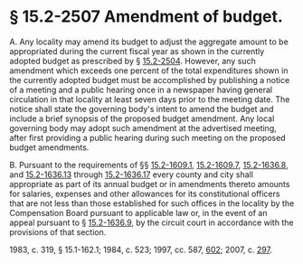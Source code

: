 # § 15.2-2507 Amendment of budget.

<p>A. Any locality may amend its budget to adjust the aggregate amount to be appropriated during the current fiscal year as shown in the currently adopted budget as prescribed by § <a href='http://law.lis.virginia.gov/vacode/15.2-2504/'>15.2-2504</a>. However, any such amendment which exceeds one percent of the total expenditures shown in the currently adopted budget must be accomplished by publishing a notice of a meeting and a public hearing once in a newspaper having general circulation in that locality at least seven days prior to the meeting date. The notice shall state the governing body's intent to amend the budget and include a brief synopsis of the proposed budget amendment. Any local governing body may adopt such amendment at the advertised meeting, after first providing a public hearing during such meeting on the proposed budget amendments.</p><p>B. Pursuant to the requirements of §§ <a href='http://law.lis.virginia.gov/vacode/15.2-1609.1/'>15.2-1609.1</a>, <a href='http://law.lis.virginia.gov/vacode/15.2-1609.7/'>15.2-1609.7</a>, <a href='http://law.lis.virginia.gov/vacode/15.2-1636.8/'>15.2-1636.8</a>, and <a href='http://law.lis.virginia.gov/vacode/15.2-1636.13/'>15.2-1636.13</a> through <a href='http://law.lis.virginia.gov/vacode/15.2-1636.17/'>15.2-1636.17</a> every county and city shall appropriate as part of its annual budget or in amendments thereto amounts for salaries, expenses and other allowances for its constitutional officers that are not less than those established for such offices in the locality by the Compensation Board pursuant to applicable law or, in the event of an appeal pursuant to § <a href='http://law.lis.virginia.gov/vacode/15.2-1636.9/'>15.2-1636.9</a>, by the circuit court in accordance with the provisions of that section.</p><p>1983, c. 319, § 15.1-162.1; 1984, c. 523; 1997, cc. 587, <a href='http://lis.virginia.gov/cgi-bin/legp604.exe?971+ful+CHAP0602'>602</a>; 2007, c. <a href='http://lis.virginia.gov/cgi-bin/legp604.exe?071+ful+CHAP0297'>297</a>.</p>